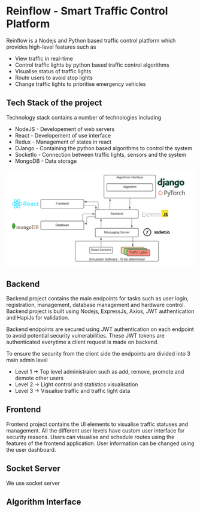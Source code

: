 # Reinflow - Smart Traffic Control Platform
Reinflow is a Nodejs and Python based traffic control platform which provides high-level features such as
- View traffic in real-time
- Control traffic lights by python based traffic control algorithms
- Visualise status of traffic lights
- Route users to avoid stop lights
- Change traffic lights to prioritise emergency vehicles

## Tech Stack of the project

Technology stack contains a number of technologies including 
- NodeJS - Developement of web servers
- React - Developement of use interface
- Redux - Management of states in react
- DJango - Containing the python based algorithms to control the system
- SocketIo - Connection between traffic lights, sensors and the system
- MongoDB - Data storage

![alt test](external/Stack.png 'Tech Stack')
## Backend
Backend project contains the main endpoints for tasks such as user login, registration, management, database management and hardware control. Backend project is built using Nodejs, ExpressJs, Axios, JWT authentication and HapiJs for validation.

Backend endpoints are secured using JWT authentication on each endpoint to avoid potential security vulnerabilities. These JWT tokens are authenticated everytime a client request is made on backend.

To ensure the security from the client side the endpoints are divided into 3 main admin level 
- Level 1 -> Top level administraion such as add, remove, promote and demote other users
- Level 2 -> Light control and statistics visualisation
- Level 3 -> Visualise traffic and traffic light data

## Frontend 
Frontend project contains the UI elements to visualise traffic statuses and management. All the different user levels have custom user interface for security reasons. Users can visualise and schedule routes using the features of the frontend application. User information can be changed using the user dashboard.

## Socket Server
We use socket server 

## Algorithm Interface